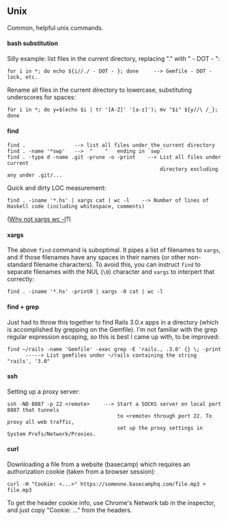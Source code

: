 Unix
----

Common, helpful unix commands.

#### bash substitution

Silly example: list files in the current directory, replacing "." with " - DOT - ":

    for i in *; do echo ${i//./ - DOT - }; done     --> Gemfile - DOT - lock, etc.
    
Rename all files in the current directory to lowercase, substituting underscores for spaces:
    
    for i in *; do y=$(echo $i | tr '[A-Z]' '[a-z]'); mv "$i" ${y//\ /_}; done

#### find

    find .                --> list all files under the current directory
    find . -name '*swp'   -->  "    "   ending in `swp`
    find . -type d -name .git -prune -o -print    --> List all files under current
                                                      directory excluding any under .git/...

Quick and dirty LOC measurement:

    find . -iname '*.hs' | xargs cat | wc -l    --> Number of lines of Haskell code (including whitespace, comments)

([Why not xargs wc -l][hn]?)

#### xargs

The above `find` command is suboptimal. It pipes a list of filenames to `xargs`, and if those filenames
have any spaces in their names (or  other non-standard filename characters). To avoid this, you can
instruct `find` to separate filenames with the NUL (`\0`) character and `xargs` to interpert that
correctly:

    find . -iname '*.hs' -print0 | xargs -0 cat | wc -l

[hn]:http://news.ycombinator.com/item?id=4317007

#### find + grep

Just had to throw this together to find Rails 3.0.x apps in a directory
(which is accomplished by grepping on the Gemfile). I'm not familiar with
the grep regular expression escaping, so this is best I came up with, to
be improved:

    find ~/rails -name 'Gemfile' -exec grep -E 'rails., .3.0' {} \; -print
          -----> List gemfiles under ~/rails containing the string "rails', '3.0"

#### ssh

Setting up a proxy server:

    ssh -ND 8887 -p 22 <remote>     --> Start a SOCKS server on local port 8887 that tunnels
                                        to <remote> through port 22. To proxy all web traffic,
                                        set up the proxy settings in System Prefs/Network/Proxies.

#### curl

Downloading a file from a website (basecamp) which requires an authorization
cookie (taken from a browser session):

    curl -H "Cookie: <...>" https://someone.basecamphq.com/file.mp3 > file.mp3

To get the header cookie info, use Chrome's Network tab in the inspector, and just
copy "Cookie: ..." from the headers.
